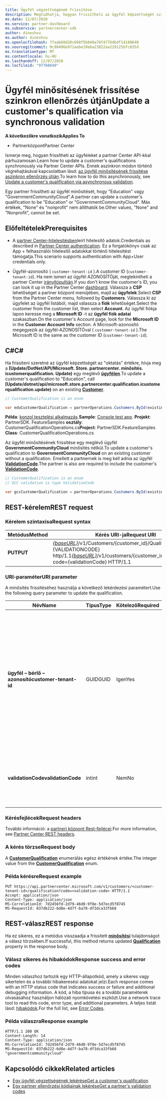 ```yaml
---
title: Ügyfél végzettségének frissítése
description: Megtudhatja, hogyan frissítheti az ügyfél képzettségét szinkron szűréssel vagy átvilágítással, beleértve a profilhoz társított címeket is.
ms.date: 12/07/2020
ms.service: partner-dashboard
ms.subservice: partnercenter-sdk
author: dineshvu
ms.author: dineshvu
ms.openlocfilehash: 7faab68d20c698f5b040a76f4776dbdf14180640
ms.sourcegitcommit: 0c98496e972aebe10eba23822aa229125bfc035d
ms.translationtype: MT
ms.contentlocale: hu-HU
ms.lasthandoff: 12/07/2020
ms.locfileid: "97768649"
---
```

# <a name="update-a-customers-qualification-via-synchronous-validation"></a><span data-ttu-id="c16ba-103">Ügyfél minősítésének frissítése szinkron ellenőrzés útján</span><span class="sxs-lookup"><span data-stu-id="c16ba-103">Update a customer's qualification via synchronous validation</span></span>

<span data-ttu-id="c16ba-104">**A következőkre vonatkozik**</span><span class="sxs-lookup"><span data-stu-id="c16ba-104">**Applies To**</span></span>

- <span data-ttu-id="c16ba-105">Partnerközpont</span><span class="sxs-lookup"><span data-stu-id="c16ba-105">Partner Center</span></span>

<span data-ttu-id="c16ba-106">Ismerje meg, hogyan frissítheti az ügyfeleket a partner Center API-kkal párhuzamosan.</span><span class="sxs-lookup"><span data-stu-id="c16ba-106">Learn how to update a customer's qualifications synchronously via Partner Center APIs.</span></span> <span data-ttu-id="c16ba-107">Ennek aszinkron módon történő végrehajtásával kapcsolatban lásd: [az ügyfél minősítésének frissítése aszinkron ellenőrzés útján](update-customer-qualification-asynchronous.md).</span><span class="sxs-lookup"><span data-stu-id="c16ba-107">To learn how to do this asynchronously, see [Update a customer's qualification via asynchronous validation](update-customer-qualification-asynchronous.md).</span></span>

<span data-ttu-id="c16ba-108">Egy partner frissítheti az ügyfél minősítését, hogy "Education" vagy "GovernmentCommunityCloud".</span><span class="sxs-lookup"><span data-stu-id="c16ba-108">A partner can update a customer's qualification to be "Education" or "GovernmentCommunityCloud".</span></span> <span data-ttu-id="c16ba-109">Más értékek, "None" és "nonprofit" nem állíthatók be.</span><span class="sxs-lookup"><span data-stu-id="c16ba-109">Other values, "None" and "Nonprofit", cannot be set.</span></span>

## <a name="prerequisites"></a><span data-ttu-id="c16ba-110">Előfeltételek</span><span class="sxs-lookup"><span data-stu-id="c16ba-110">Prerequisites</span></span>

- <span data-ttu-id="c16ba-111">A [partner Center-hitelesítésben](partner-center-authentication.md)leírt hitelesítő adatok.</span><span class="sxs-lookup"><span data-stu-id="c16ba-111">Credentials as described in [Partner Center authentication](partner-center-authentication.md).</span></span> <span data-ttu-id="c16ba-112">Ez a forgatókönyv csak az App + felhasználói hitelesítő adatokkal történő hitelesítést támogatja.</span><span class="sxs-lookup"><span data-stu-id="c16ba-112">This scenario supports authentication with App+User credentials only.</span></span>

- <span data-ttu-id="c16ba-113">Ügyfél-azonosító ( `customer-tenant-id` ).</span><span class="sxs-lookup"><span data-stu-id="c16ba-113">A customer ID (`customer-tenant-id`).</span></span> <span data-ttu-id="c16ba-114">Ha nem ismeri az ügyfél AZONOSÍTÓját, megtekintheti a partner Center [irányítópultján](https://partner.microsoft.com/dashboard).</span><span class="sxs-lookup"><span data-stu-id="c16ba-114">If you don't know the customer's ID, you can look it up in the Partner Center [dashboard](https://partner.microsoft.com/dashboard).</span></span> <span data-ttu-id="c16ba-115">Válassza a **CSP** lehetőséget a partner központ menüjében, majd az **ügyfelek**.</span><span class="sxs-lookup"><span data-stu-id="c16ba-115">Select **CSP** from the Partner Center menu, followed by **Customers**.</span></span> <span data-ttu-id="c16ba-116">Válassza ki az ügyfelet az ügyfél listából, majd válassza a **fiók** lehetőséget.</span><span class="sxs-lookup"><span data-stu-id="c16ba-116">Select the customer from the customer list, then select **Account**.</span></span> <span data-ttu-id="c16ba-117">Az ügyfél fiókja lapon keresse meg a **Microsoft ID** -t az **ügyfél fiók adatai** szakaszban.</span><span class="sxs-lookup"><span data-stu-id="c16ba-117">On the customer's Account page, look for the **Microsoft ID** in the **Customer Account Info** section.</span></span> <span data-ttu-id="c16ba-118">A Microsoft-azonosító megegyezik az ügyfél-AZONOSÍTÓval ( `customer-tenant-id` ).</span><span class="sxs-lookup"><span data-stu-id="c16ba-118">The Microsoft ID is the same as the customer ID  (`customer-tenant-id`).</span></span>

## <a name="c"></a><span data-ttu-id="c16ba-119">C\#</span><span class="sxs-lookup"><span data-stu-id="c16ba-119">C\#</span></span>

<span data-ttu-id="c16ba-120">Ha frissíteni szeretné az ügyfél képzettségét az "oktatás" értékre, hívja meg a **[Update/DotNet/API/Microsoft. Store. partnercenter. minősítés. icustomerqualification. Update)** egy meglévő  [**ügyfélen**](/dotnet/api/microsoft.store.partnercenter.models.customers.customer).</span><span class="sxs-lookup"><span data-stu-id="c16ba-120">To update a customer's qualification to "Education", call **[Update/dotnet/api/microsoft.store.partnercenter.qualification.icustomerqualification.update)** on an existing  [**Customer**](/dotnet/api/microsoft.store.partnercenter.models.customers.customer).</span></span>

``` csharp
// CustomerQualification is an enum

var eduCustomerQualification = partnerOperations.Customers.ById(existingCustomer.Id).Qualification.Update(CustomerQualification.Education);
```

<span data-ttu-id="c16ba-121">**Példa**: [konzol tesztelési alkalmazás](console-test-app.md).</span><span class="sxs-lookup"><span data-stu-id="c16ba-121">**Sample**: [Console test app](console-test-app.md).</span></span> <span data-ttu-id="c16ba-122">**Projekt**: PartnerSDK. FeatureSamples **osztály**: CustomerQualificationOperations.cs</span><span class="sxs-lookup"><span data-stu-id="c16ba-122">**Project**: PartnerSDK.FeatureSamples **Class**: CustomerQualificationOperations.cs</span></span>

<span data-ttu-id="c16ba-123">Az ügyfél minősítésének frissítése egy meglévő ügyfél **GovernmentCommunityCloud** minősítés nélkül.</span><span class="sxs-lookup"><span data-stu-id="c16ba-123">To update a customer's qualification to **GovernmentCommunityCloud** on an existing customer without a qualification.</span></span>  <span data-ttu-id="c16ba-124">Emellett a partnernek is meg kell adnia az ügyfél [**ValidationCode**](utility-resources.md#validationcode).</span><span class="sxs-lookup"><span data-stu-id="c16ba-124">The partner is also are required to include the customer's [**ValidationCode**](utility-resources.md#validationcode).</span></span>

``` csharp
// CustomerQualification is an enum
// GCC validation is type ValidationCode

var gccCustomerQualification = partnerOperations.Customers.ById(existingCustomer.Id).Qualification.Update(CustomerQualification.GovernmentCommunityCloud, gccValidation);
```

## <a name="rest-request"></a><span data-ttu-id="c16ba-125">REST-kérelem</span><span class="sxs-lookup"><span data-stu-id="c16ba-125">REST request</span></span>

### <a name="request-syntax"></a><span data-ttu-id="c16ba-126">Kérelem szintaxisa</span><span class="sxs-lookup"><span data-stu-id="c16ba-126">Request syntax</span></span>

| <span data-ttu-id="c16ba-127">Metódus</span><span class="sxs-lookup"><span data-stu-id="c16ba-127">Method</span></span>  | <span data-ttu-id="c16ba-128">Kérés URI-ja</span><span class="sxs-lookup"><span data-stu-id="c16ba-128">Request URI</span></span>                                                                                             |
|---------|---------------------------------------------------------------------------------------------------------|
| <span data-ttu-id="c16ba-129">**PUT**</span><span class="sxs-lookup"><span data-stu-id="c16ba-129">**PUT**</span></span> | <span data-ttu-id="c16ba-130">[*{baseURL}*](partner-center-rest-urls.md)/v1/Customers/{customer_id}/Qualification? kód = {VALIDATIONCODE} http/1.1</span><span class="sxs-lookup"><span data-stu-id="c16ba-130">[*{baseURL}*](partner-center-rest-urls.md)/v1/customers/{customer_id}/qualification?code={validationCode} HTTP/1.1</span></span> |

### <a name="uri-parameter"></a><span data-ttu-id="c16ba-131">URI-paraméter</span><span class="sxs-lookup"><span data-stu-id="c16ba-131">URI parameter</span></span>

<span data-ttu-id="c16ba-132">A minősítés frissítéséhez használja a következő lekérdezési paramétert.</span><span class="sxs-lookup"><span data-stu-id="c16ba-132">Use the following query parameter to update the qualification.</span></span>

| <span data-ttu-id="c16ba-133">Név</span><span class="sxs-lookup"><span data-stu-id="c16ba-133">Name</span></span>                   | <span data-ttu-id="c16ba-134">Típus</span><span class="sxs-lookup"><span data-stu-id="c16ba-134">Type</span></span> | <span data-ttu-id="c16ba-135">Kötelező</span><span class="sxs-lookup"><span data-stu-id="c16ba-135">Required</span></span> | <span data-ttu-id="c16ba-136">Leírás</span><span class="sxs-lookup"><span data-stu-id="c16ba-136">Description</span></span>                                                                                                                                            |
|------------------------|------|----------|--------------------------------------------------------------------------------------------------------------------------------------------------------|
| <span data-ttu-id="c16ba-137">**ügyfél – bérlő – azonosító**</span><span class="sxs-lookup"><span data-stu-id="c16ba-137">**customer-tenant-id**</span></span> | <span data-ttu-id="c16ba-138">GUID</span><span class="sxs-lookup"><span data-stu-id="c16ba-138">GUID</span></span> | <span data-ttu-id="c16ba-139">Igen</span><span class="sxs-lookup"><span data-stu-id="c16ba-139">Yes</span></span>      | <span data-ttu-id="c16ba-140">Az érték egy GUID formátumú **ügyfél-bérlői azonosító** , amely lehetővé teszi, hogy a viszonteladó a viszonteladóhoz tartozó adott ügyfél eredményeit szűrheti.</span><span class="sxs-lookup"><span data-stu-id="c16ba-140">The value is a GUID formatted **customer-tenant-id** that allows the reseller to filter the results for a given customer that belongs to the reseller.</span></span> |
| <span data-ttu-id="c16ba-141">**validationCode**</span><span class="sxs-lookup"><span data-stu-id="c16ba-141">**validationCode**</span></span>     | <span data-ttu-id="c16ba-142">int</span><span class="sxs-lookup"><span data-stu-id="c16ba-142">int</span></span>  | <span data-ttu-id="c16ba-143">Nem</span><span class="sxs-lookup"><span data-stu-id="c16ba-143">No</span></span>       | <span data-ttu-id="c16ba-144">Csak a kormányzati közösségi felhőhöz szükséges.</span><span class="sxs-lookup"><span data-stu-id="c16ba-144">Only needed for Government Community Cloud.</span></span>                                                                                                            |

### <a name="request-headers"></a><span data-ttu-id="c16ba-145">Kérésfejlécek</span><span class="sxs-lookup"><span data-stu-id="c16ba-145">Request headers</span></span>

<span data-ttu-id="c16ba-146">További információ: a [partneri központ Rest-fejlécei](headers.md).</span><span class="sxs-lookup"><span data-stu-id="c16ba-146">For more information, see [Partner Center REST headers](headers.md).</span></span>

### <a name="request-body"></a><span data-ttu-id="c16ba-147">A kérés törzse</span><span class="sxs-lookup"><span data-stu-id="c16ba-147">Request body</span></span>

<span data-ttu-id="c16ba-148">A [**CustomerQualification**](/dotnet/api/microsoft.store.partnercenter.models.customers.customerqualification) enumerálás egész értékének értéke.</span><span class="sxs-lookup"><span data-stu-id="c16ba-148">The integer value from the [**CustomerQualification**](/dotnet/api/microsoft.store.partnercenter.models.customers.customerqualification) enum.</span></span>

### <a name="request-example"></a><span data-ttu-id="c16ba-149">Példa kérésre</span><span class="sxs-lookup"><span data-stu-id="c16ba-149">Request example</span></span>

```http
PUT https://api.partnercenter.microsoft.com/v1/customers/<customer-tenant-id>/qualification?code=<validation-code> HTTP/1.1
Accept: application/json
Content-Type: application/json
MS-CorrelationId: 7d2456fd-2d79-46d0-9f8e-5d7ecd5f8745
MS-RequestId: 037db222-6d8e-4d7f-ba78-df3dca33fb68

```

## <a name="rest-response"></a><span data-ttu-id="c16ba-150">REST-válasz</span><span class="sxs-lookup"><span data-stu-id="c16ba-150">REST response</span></span>

<span data-ttu-id="c16ba-151">Ha ez sikeres, ez a metódus visszaadja a frissített [**minősítési**](/dotnet/api/microsoft.store.partnercenter.customers.icustomer.qualification) tulajdonságot a válasz törzsében.</span><span class="sxs-lookup"><span data-stu-id="c16ba-151">If successful, this method returns updated [**Qualification**](/dotnet/api/microsoft.store.partnercenter.customers.icustomer.qualification) property in the response body.</span></span>

### <a name="response-success-and-error-codes"></a><span data-ttu-id="c16ba-152">Válasz sikeres és hibakódok</span><span class="sxs-lookup"><span data-stu-id="c16ba-152">Response success and error codes</span></span>

<span data-ttu-id="c16ba-153">Minden válaszhoz tartozik egy HTTP-állapotkód, amely a sikeres vagy sikertelen és a további hibakeresési adatokat jelzi.</span><span class="sxs-lookup"><span data-stu-id="c16ba-153">Each response comes with an HTTP status code that indicates success or failure and additional debugging information.</span></span> <span data-ttu-id="c16ba-154">A kód, a hiba típusa és a további paraméterek olvasásához használjon hálózati nyomkövetési eszközt.</span><span class="sxs-lookup"><span data-stu-id="c16ba-154">Use a network trace tool to read this code, error type, and additional parameters.</span></span> <span data-ttu-id="c16ba-155">A teljes listát lásd: [hibakódok](error-codes.md).</span><span class="sxs-lookup"><span data-stu-id="c16ba-155">For the full list, see [Error Codes](error-codes.md).</span></span>

### <a name="response-example"></a><span data-ttu-id="c16ba-156">Példa válaszra</span><span class="sxs-lookup"><span data-stu-id="c16ba-156">Response example</span></span>

```http
HTTP/1.1 200 OK
Content-Length: 14
Content-Type: application/json
MS-CorrelationId: 7d2456fd-2d79-46d0-9f8e-5d7ecd5f8745
MS-RequestId: 037db222-6d8e-4d7f-ba78-df3dca33fb68
"governmentcommunitycloud"
```

## <a name="related-articles"></a><span data-ttu-id="c16ba-157">Kapcsolódó cikkek</span><span class="sxs-lookup"><span data-stu-id="c16ba-157">Related articles</span></span>

- [<span data-ttu-id="c16ba-158">Egy ügyfél végzettségének lekérése</span><span class="sxs-lookup"><span data-stu-id="c16ba-158">Get a customer's qualification</span></span>](get-a-customer-s-qualification.md)
- [<span data-ttu-id="c16ba-159">Egy partner ellenőrzési kódjainak lekérése</span><span class="sxs-lookup"><span data-stu-id="c16ba-159">Get a partner's validation codes</span></span>](get-a-partner-s-validation-codes.md)
